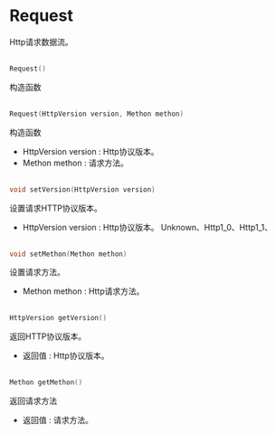 # Request
Http请求数据流。
<br></br>
```C++
Request()
```
构造函数
<br></br>
```C++
Request(HttpVersion version, Methon methon)
```
构造函数
* HttpVersion version : Http协议版本。
* Methon methon : 请求方法。
<br></br>
```C++
void setVersion(HttpVersion version)
```
设置请求HTTP协议版本。
* HttpVersion version : Http协议版本。    Unknown、Http1_0、Http1_1、
<br></br>
```C++
void setMethon(Methon methon)
```
设置请求方法。
* Methon methon : Http请求方法。
<br></br>
```C++
HttpVersion getVersion()
```
返回HTTP协议版本。
* 返回值 : Http协议版本。
<br></br>
```C++
Methon getMethon()
```
返回请求方法
* 返回值 : 请求方法。